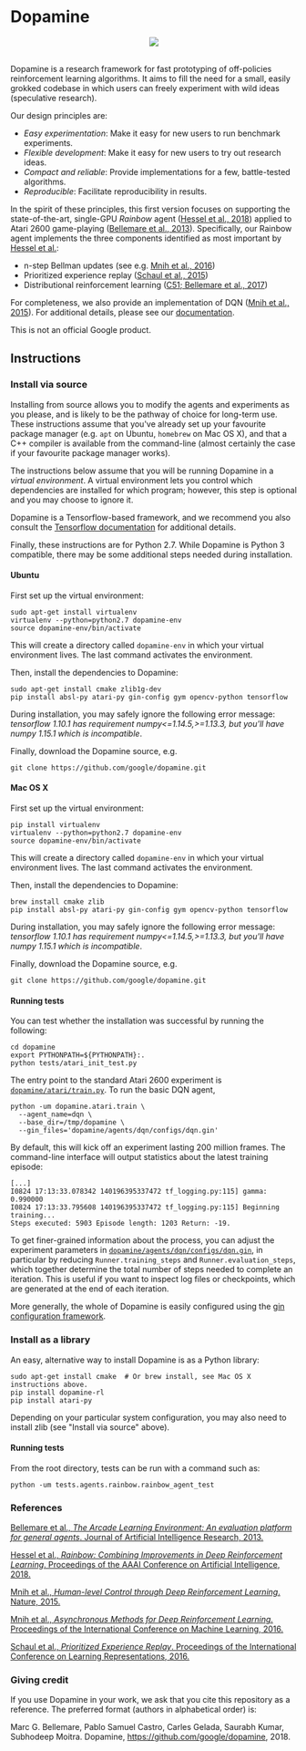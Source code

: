 # Dopamine

<div align="center">
  <img src="https://google.github.io/dopamine/images/dopamine_logo.png"><br><br>
</div>

Dopamine is a research framework for fast prototyping of off-policies reinforcement learning
algorithms. It aims to fill the need for a small, easily grokked codebase in
which users can freely experiment with wild ideas (speculative research).

Our design principles are:

* _Easy experimentation_: Make it easy for new users to run benchmark
                          experiments.
* _Flexible development_: Make it easy for new users to try out research ideas.
* _Compact and reliable_: Provide implementations for a few, battle-tested
                          algorithms.
* _Reproducible_: Facilitate reproducibility in results.

In the spirit of these principles, this first version focuses on supporting the
state-of-the-art, single-GPU *Rainbow* agent ([Hessel et al., 2018][rainbow])
applied to Atari 2600 game-playing ([Bellemare et al., 2013][ale]).
Specifically, our Rainbow agent implements the three components identified as
most important by [Hessel et al.][rainbow]:

* n-step Bellman updates (see e.g. [Mnih et al., 2016][a3c])
* Prioritized experience replay ([Schaul et al., 2015][prioritized_replay])
* Distributional reinforcement learning ([C51; Bellemare et al., 2017][c51])

For completeness, we also provide an implementation of DQN
([Mnih et al., 2015][dqn]).
For additional details, please see our
[documentation](https://github.com/google/dopamine/tree/master/docs).

This is not an official Google product.

## Instructions
### Install via source
Installing from source allows you to modify the agents and experiments as
you please, and is likely to be the pathway of choice for long-term use.
These instructions assume that you've already set up your favourite package
manager (e.g. `apt` on Ubuntu, `homebrew` on Mac OS X), and that a C++ compiler
is available from the command-line (almost certainly the case if your favourite
package manager works).

The instructions below assume that you will be running Dopamine in a *virtual
environment*. A virtual environment lets you control which dependencies are
installed for which program; however, this step is optional and you may choose
to ignore it.

Dopamine is a Tensorflow-based framework, and we recommend you also consult
the [Tensorflow documentation](https://www.tensorflow.org/install)
for additional details.

Finally, these instructions are for Python 2.7. While Dopamine is Python 3
compatible, there may be some additional steps needed during installation.

#### Ubuntu

First set up the virtual environment:

```
sudo apt-get install virtualenv
virtualenv --python=python2.7 dopamine-env
source dopamine-env/bin/activate
```

This will create a directory called `dopamine-env` in which your virtual
environment lives. The last command activates the environment.

Then, install the dependencies to Dopamine:

```
sudo apt-get install cmake zlib1g-dev
pip install absl-py atari-py gin-config gym opencv-python tensorflow
```

During installation, you may safely ignore the following error message:
*tensorflow 1.10.1 has requirement numpy<=1.14.5,>=1.13.3, but you'll have
numpy 1.15.1 which is incompatible*.

Finally, download the Dopamine source, e.g.

```
git clone https://github.com/google/dopamine.git
```

#### Mac OS X

First set up the virtual environment:

```
pip install virtualenv
virtualenv --python=python2.7 dopamine-env
source dopamine-env/bin/activate
```

This will create a directory called `dopamine-env` in which your virtual
environment lives. The last command activates the environment.

Then, install the dependencies to Dopamine:

```
brew install cmake zlib
pip install absl-py atari-py gin-config gym opencv-python tensorflow
```

During installation, you may safely ignore the following error message:
*tensorflow 1.10.1 has requirement numpy<=1.14.5,>=1.13.3, but you'll have
numpy 1.15.1 which is incompatible*.

Finally, download the Dopamine source, e.g.

```
git clone https://github.com/google/dopamine.git
```

#### Running tests

You can test whether the installation was successful by running the following:

```
cd dopamine
export PYTHONPATH=${PYTHONPATH}:.
python tests/atari_init_test.py
```

The entry point to the standard Atari 2600 experiment is
[`dopamine/atari/train.py`](https://github.com/google/dopamine/blob/master/dopamine/atari/train.py).
To run the basic DQN agent,

```
python -um dopamine.atari.train \
  --agent_name=dqn \
  --base_dir=/tmp/dopamine \
  --gin_files='dopamine/agents/dqn/configs/dqn.gin'
```

By default, this will kick off an experiment lasting 200 million frames.
The command-line interface will output statistics about the latest training
episode:

```
[...]
I0824 17:13:33.078342 140196395337472 tf_logging.py:115] gamma: 0.990000
I0824 17:13:33.795608 140196395337472 tf_logging.py:115] Beginning training...
Steps executed: 5903 Episode length: 1203 Return: -19.
```

To get finer-grained information about the process,
you can adjust the experiment parameters in
[`dopamine/agents/dqn/configs/dqn.gin`](https://github.com/google/dopamine/blob/master/dopamine/agents/dqn/configs/dqn.gin),
in particular by reducing `Runner.training_steps` and `Runner.evaluation_steps`,
which together determine the total number of steps needed to complete an
iteration. This is useful if you want to inspect log files or checkpoints, which
are generated at the end of each iteration.

More generally, the whole of Dopamine is easily configured using the
[gin configuration framework](https://github.com/google/gin-config).


### Install as a library
An easy, alternative way to install Dopamine is as a Python library:

```
sudo apt-get install cmake  # Or brew install, see Mac OS X instructions above.
pip install dopamine-rl
pip install atari-py
```

Depending on your particular system configuration, you may also need to install
zlib (see "Install via source" above).

#### Running tests
From the root directory, tests can be run with a command such as:

```
python -um tests.agents.rainbow.rainbow_agent_test
```

### References

[Bellemare et al., *The Arcade Learning Environment: An evaluation platform for
general agents*. Journal of Artificial Intelligence Research, 2013.][ale]

[Hessel et al., *Rainbow: Combining Improvements in Deep Reinforcement Learning*.
Proceedings of the AAAI Conference on Artificial Intelligence, 2018.][rainbow]

[Mnih et al., *Human-level Control through Deep Reinforcement Learning*. Nature,
2015.][dqn]

[Mnih et al., *Asynchronous Methods for Deep Reinforcement Learning*. Proceedings
of the International Conference on Machine Learning, 2016.][a3c]

[Schaul et al., *Prioritized Experience Replay*. Proceedings of the International
Conference on Learning Representations, 2016.][prioritized_replay]

### Giving credit

If you use Dopamine in your work, we ask that you cite this repository as a
reference. The preferred format (authors in alphabetical order) is:

Marc G. Bellemare, Pablo Samuel Castro, Carles Gelada, Saurabh Kumar, Subhodeep Moitra.
Dopamine, https://github.com/google/dopamine, 2018.



[ale]: https://arxiv.org/abs/1207.4708
[dqn]: https://storage.googleapis.com/deepmind-media/dqn/DQNNaturePaper.pdf
[a3c]: https://arxiv.org/abs/1602.01783
[prioritized_replay]: https://arxiv.org/abs/1511.05952
[c51]: https://arxiv.org/abs/1707.06887
[rainbow]: https://arxiv.org/abs/1710.02298
[iqn]: https://arxiv.org/abs/1806.06923

